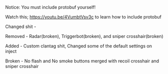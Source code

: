 
Notice: You must include protobuf yourself!

Watch this; https://youtu.be/4VumbtVsv3c to learn how to include protobuf

Changed shit -

Removed - Radar(broken), Triggerbot(broken), and sniper crosshair(broken)

Added - Custom clantag shit, Changed some of the default settings on inject

Broken - No flash and No smoke buttons merged with recoil crosshair and sniper crosshair
